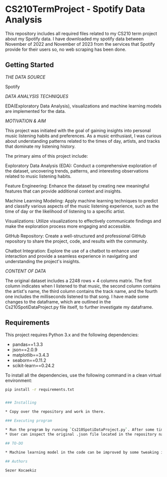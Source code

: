 # CS210TermProject - Spotify Data Analysis

This repository includes all required files related to my CS210 term project about my Spotify data. I have downloaded my spotify data between November of 2022 and November of 2023 from the services that Spotify provide for their users so, no web scraping has been done.

## Getting Started

*THE DATA SOURCE*

Spotify

*DATA ANALYSIS TECHNIQUES*

EDA(Exploratory Data Analysis), visualizations and machine learning models are implemented for the data.


*MOTIVATION & AIM*

This project was initiated with the goal of gaining insights into personal music listening habits and preferences. As a music enthusiast, I was curious about understanding patterns related to the times of day, artists, and tracks that dominate my listening history.

The primary aims of this project include:

Exploratory Data Analysis (EDA): Conduct a comprehensive exploration of the dataset, uncovering trends, patterns, and interesting observations related to music listening habits.

Feature Engineering: Enhance the dataset by creating new meaningful features that can provide additional context and insights.

Machine Learning Modeling: Apply machine learning techniques to predict and classify various aspects of the music listening experience, such as the time of day or the likelihood of listening to a specific artist.

Visualizations: Utilize visualizations to effectively communicate findings and make the exploration process more engaging and accessible.

GitHub Repository: Create a well-structured and professional GitHub repository to share the project, code, and results with the community.

Chatbot Integration: Explore the use of a chatbot to enhance user interaction and provide a seamless experience in navigating and understanding the project's insights.

*CONTENT OF DATA*

The original dataset includes a 2248 rows × 4 columns matrix. The first column indicates when I listened to that music, the second column contains the artist's name, the third column contains the track name, and the fourth one includes the milliseconds listened to that song. I have made some changes to the dataframe, which are outlined in the Cs210SpotiDataProject.py file itself, to further investigate my dataframe.

## Requirements
This project requires Python 3.x and the following dependencies:
- pandas==1.3.3
- json==2.0.9
- matplotlib==3.4.3
- seaborn==0.11.2
- scikit-learn==0.24.2

To install all the dependencies, use the following command in a clean virtual environment:
```bash
pip install -r requirements.txt


### Installing

* Copy over the repository and work in there.

### Executing program

* Run the program by running `Cs210SpotiDataProject.py`. After some time a user can inspect the file with their inputs on the bottom of each code segment.
* User can inspect the original .json file located in the repository named StreamingHistorySezerKocaekiz.json file

## TO-DO

* Machine learning model in the code can be improved by some tweaking in the hyperparameters tuning.
  
## Authors

Sezer Kocaekiz
